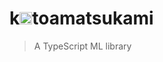 # k<img src="https://qph.fs.quoracdn.net/main-qimg-f611551d461bae7de8a32cc94cbe20ad" width=20>toamatsukami

> A TypeScript ML library
